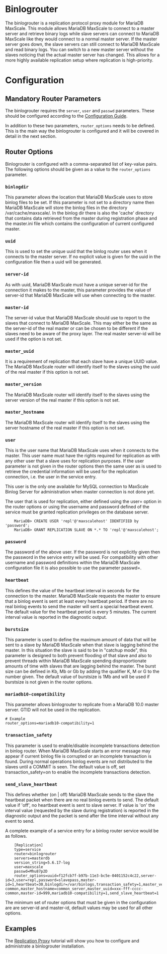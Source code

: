 # Binlogrouter

The binlogrouter is a replication protocol proxy module for MariaDB MaxScale. This module allows MariaDB MaxScale to connect to a master server and retrieve binary logs while slave servers can connect to MariaDB MaxScale like they would connect to a normal master server. If the master server goes down, the slave servers can still connect to MariaDB MaxScale and read binary logs. You can switch to a new master server without the slaves noticing that the actual master server has changed. This allows for a more highly available replication setup where replication is high-priority.

# Configuration

## Mandatory Router Parameters

The binlogrouter requires the `server`, `user` and `passwd` parameters. These should be configured according to the [Configuration Guide](../Getting-Started/Configuration-Guide.md#service).

In addition to these two parameters, `router_options` needs to be defined. This is the main way the binlogrouter is configured and it will be covered in detail in the next section.

## Router Options

Binlogrouter is configured with a comma-separated list of key-value pairs. The following options should be given as a value to the `router_options` parameter.

### `binlogdir`

This parameter allows the location that MariaDB MaxScale uses to store binlog files to be set. If this parameter is not set to a directory name then MariaDB MaxScale will store the binlog files in the directory /var/cache/maxscale/<Service Name>.
In the binlog dir there is also the 'cache' directory that contains data retrieved from the master during registration phase and the master.ini file which contains the configuration of current configured master.

### `uuid`

This is used to set the unique uuid that the binlog router uses when it connects to the master server.
If no explicit value is given for the uuid in the configuration file then a uuid will be generated.

### `server-id`

As with uuid, MariaDB MaxScale must have a unique server-id for the connection it makes to the master, this parameter provides the value of server-id that MariaDB MaxScale will use when connecting to the master.

### `master-id`

The server-id value that MariaDB MaxScale should use to report to the slaves that connect to MariaDB MaxScale.
This may either be the same as the server-id of the real master or can be chosen to be different if the slaves need to be aware of the proxy layer.
The real master server-id will be used if the option is not set.

### `master_uuid`

It is a requirement of replication that each slave have a unique UUID value. The MariaDB MaxScale router will identify itself to the slaves using the uuid of the real master if this option is not set.

### `master_version`

The MariaDB MaxScale router will identify itself to the slaves using the server version of the real master if this option is not set.

### `master_hostname`

The MariaDB MaxScale router will identify itself to the slaves using the server hostname of the real master if this option is not set.

### `user`

This is the user name that MariaDB MaxScale uses when it connects to the master. This user name must have the rights required for replication as with any other user that a slave uses for replication purposes. If the user parameter is not given in the router options then the same user as is used to retrieve the credential information will be used for the replication connection, i.e. the user in the service entry.

This user is the only one available for MySQL connection to MaxScale Binlog Server for administration when master connection is not done yet.

The user that is used for replication, either defined using the user= option in the router options or using the username and password defined of the service must be granted replication privileges on the database server.

```
    MariaDB> CREATE USER 'repl'@'maxscalehost' IDENTIFIED by 'password';
    MariaDB> GRANT REPLICATION SLAVE ON *.* TO 'repl'@'maxscalehost';
```

### `password`

The password of the above user. If the password is not explicitly given then the password in the service entry will be used. For compatibility with other username and password definitions within the MariaDB MaxScale configuration file it is also possible to use the parameter passwd=.

### `heartbeat`

This defines the value of the heartbeat interval in seconds for the connection to the master. MariaDB MaxScale requests the master to ensure that a binlog event is sent at least every heartbeat period. If there are no real binlog events to send the master will sent a special heartbeat event. The default value for the heartbeat period is every 5 minutes. The current interval value is reported in the diagnostic output.

### `burstsize`

This parameter is used to define the maximum amount of data that will be sent to a slave by MariaDB MaxScale when that slave is lagging behind the master. In this situation the slave is said to be in "catchup mode", this parameter is designed to both prevent flooding of that slave and also to prevent threads within MariaDB MaxScale spending disproportionate amounts of time with slaves that are lagging behind the master. The burst size can be defined in Kb, Mb or Gb by adding the qualifier K, M or G to the number given. The default value of burstsize is 1Mb and will be used if burstsize is not given in the router options.

### `mariadb10-compatibility`

This parameter allows binlogrouter to replicate from a MariaDB 10.0 master server. GTID will not be used in the replication.

```
# Example
router_options=mariadb10-compatibility=1
```

### `transaction_safety`

This parameter is used to enable/disable incomplete transactions detection in binlog router.
When MariaDB MaxScale starts an error message may appear if current binlog file is corrupted or an incomplete transaction is found.
During normal operations binlog events are not distributed to the slaves until a COMMIT is seen.
The default value is off, set transaction_safety=on to enable the incomplete transactions detection.

### `send_slave_heartbeat`

This defines whether (on | off) MariaDB MaxScale sends to the slave the heartbeat packet when there are no real binlog events to send. The default value if 'off', no heartbeat event is sent to slave server. If value is 'on' the interval value (requested by the slave during registration) is reported in the diagnostic output and the packet is send after the time interval without any event to send.

A complete example of a service entry for a binlog router service would be as follows.
```
    [Replication]
    type=service
    router=binlogrouter
    servers=masterdb
    version_string=5.6.17-log
    user=maxscale
    passwd=Mhu87p2D
    router_options=uuid=f12fcb7f-b97b-11e3-bc5e-0401152c4c22,server-id=3,user=repl,password=slavepass,master-id=1,heartbeat=30,binlogdir=/var/binlogs,transaction_safety=1,master_version=5.6.19-common,master_hostname=common_server,master_uuid=xxx-fff-cccc-common,master-id=999,mariadb10-compatibility=1,send_slave_heartbeat=1
```

The minimum set of router options that must be given in the configuration are are server-id and master-id, default values may be used for all other options.

## Examples

The [Replication Proxy](../Tutorials/Replication-Proxy-Binlog-Router-Tutorial.md) tutorial will show you how to configure and administrate a binlogrouter installation.
